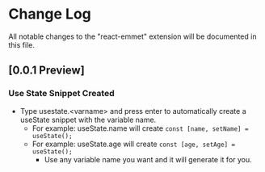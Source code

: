 # Change Log

All notable changes to the "react-emmet" extension will be documented in this file.

## [0.0.1 Preview]

### Use State Snippet Created

- Type usestate.\<varname> and press enter to automatically create a useState snippet with the variable name.
  - For example: useState.name will create <code>const [name, setName] = useState(); </code>
  - For example: useState.age will create <code>const [age, setAge] = useState(); </code>
    - Use any variable name you want and it will generate it for you.

